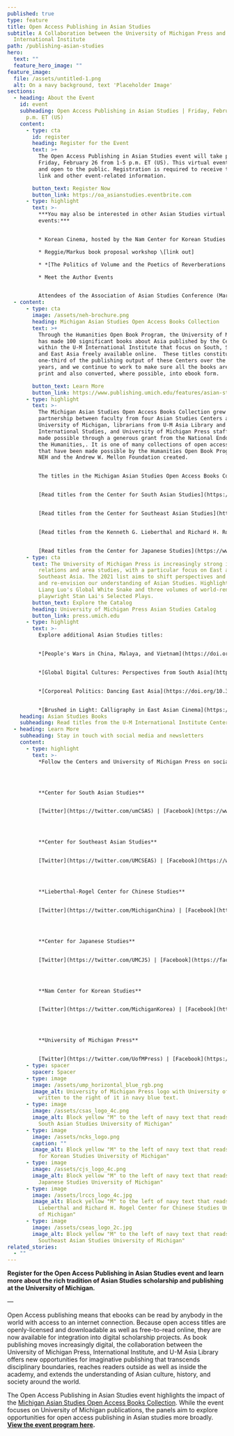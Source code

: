```yaml
---
published: true
type: feature
title: Open Access Publishing in Asian Studies
subtitle: A Collaboration between the University of Michigan Press and
  International Institute
path: /publishing-asian-studies
hero:
  text: ""
  feature_hero_image: ""
feature_image:
  file: /assets/untitled-1.png
  alt: On a navy background, text 'Placeholder Image'
sections:
  - heading: About the Event
    id: event
    subheading: Open Access Publishing in Asian Studies | Friday, February 26, 1-5
      p.m. ET (US)
    content:
      - type: cta
        id: register
        heading: Register for the Event
        text: >+
          The Open Access Publishing in Asian Studies event will take place on
          Friday, February 26 from 1-5 p.m. ET (US). This virtual event is free
          and open to the public. Registration is required to receive the Zoom
          link and other event-related information.

        button_text: Register Now
        button_link: https://oa_asianstudies.eventbrite.com
      - type: highlight
        text: >-
          ***You may also be interested in other Asian Studies virtual
          events:***


          * Korean Cinema, hosted by the Nam Center for Korean Studies \[link out]

          * Reggie/Markus book proposal workshop \[link out]

          * *[The Politics of Volume and the Poetics of Reverberations across the Black Pacific](https://ii.umich.edu/cjs/news-events/events.detail.html/79852-20509609.html)* | Will Bridges, University of Rochester | April 15, 12:00-1:30 PM ET | Hosted by the Center for Japanese Studies at the University of Michigan

          * Meet the Author Events


          Attendees of the Association of Asian Studies Conference (March 21-26, 2021) can also look for our University of Michigan Press and International Institute virtual booth.
  - content:
      - type: cta
        image: /assets/neh-brochure.png
        heading: Michigan Asian Studies Open Access Books Collection
        text: >+
          Through the Humanities Open Book Program, the University of Michigan
          has made 100 significant books about Asia published by the Centers
          within the U-M International Institute that focus on South, Southeast,
          and East Asia freely available online.  These titles constitute just
          one-third of the publishing output of these Centers over the last 50
          years, and we continue to work to make sure all the books are back in
          print and also converted, where possible, into ebook form.

        button_text: Learn More
        button_link: https://www.publishing.umich.edu/features/asian-studies
      - type: highlight
        text: >-
          The Michigan Asian Studies Open Access Books Collection grew from a
          partnership between faculty from four Asian Studies Centers at the
          University of Michigan, librarians from U-M Asia Library and
          International Studies, and University of Michigan Press staff. It was
          made possible through a generous grant from the National Endowment for
          the Humanities,. It is one of many collections of open access books
          that have been made possible by the Humanities Open Book Program that
          NEH and the Andrew W. Mellon Foundation created.


          The titles in the Michigan Asian Studies Open Access Books Collection are presented in discoverable, accessible, and citable form. The books are free to read on Michigan's Fulcrum platform at each Center’s page and within the University of Michigan Press Ebook Collection (UMP EBC).


          [Read titles from the Center for South Asian Studies](https://www.fulcrum.org/csas)


          [Read titles from the Center for Southeast Asian Studies](https://www.fulcrum.org/cseas)


          [Read titles from the Kenneth G. Lieberthal and Richard H. Rogel Center for Chinese Studies](https://www.fulcrum.org/lrccs)


          [Read titles from the Center for Japanese Studies](https://www.fulcrum.org/cjs)
      - type: cta
        text: The University of Michigan Press is increasingly strong in international
          relations and area studies, with a particular focus on East and
          Southeast Asia. The 2021 list aims to shift perspectives and challenge
          and re-envision our understanding of Asian Studies. Highlights include
          Liang Luo's Global White Snake and three volumes of world-renowned
          playwright Stan Lai's Selected Plays.
        button_text: Explore the Catalog
        heading: University of Michigan Press Asian Studies Catalog
        button_link: press.umich.edu
      - type: highlight
        text: >-
          Explore additional Asian Studies titles:


          *[People's Wars in China, Malaya, and Vietnam](https://doi.org/10.3998/mpub.11413902)* by Marc Opper


          *[Global Digital Cultures: Perspectives from South Asia](https://doi.org/10.3998/mpub.9561751)* edited by Aswin Punathambekar and Sriram Mohan


          *[Corporeal Politics: Dancing East Asia](https://doi.org/10.3998/mpub.11521701)* edited by Katherine Mezur and Emily Wilcox


          *[Brushed in Light: Calligraphy in East Asian Cinema](https://doi.org/10.3998/mpub.11373292)* by Markus Nornes
    heading: Asian Studies Books
    subheading: Read titles from the U-M International Institute Centers and U-M Press
  - heading: Learn More
    subheading: Stay in touch with social media and newsletters
    content:
      - type: highlight
        text: >-
          *Follow the Centers and University of Michigan Press on social media*




          **Center for South Asian Studies**


          [Twitter](https://twitter.com/umCSAS) | [Facebook](https://www.facebook.com/UMCSAS) | [YouTube](https://www.youtube.com/user/umcsas)




          **Center for Southeast Asian Studies**


          [Twitter](https://twitter.com/UMCSEAS) | [Facebook](https://www.facebook.com/umcseas) | [YouTube](https://www.youtube.com/user/umcseas)




          **Lieberthal-Rogel Center for Chinese Studies** 


          [Twitter](https://twitter.com/MichiganChina) | [Facebook](https://www.facebook.com/centerforchinesestudies) | [YouTube](https://www.youtube.com/channel/UCh1JmoKwIMuzdJbxMyiQrQw)




          **Center for Japanese Studies**


          [Twitter](https://twitter.com/UMCJS) | [Facebook](https://facebook.com/umcjs) | [YouTube](https://www.youtube.com/user/umcjs)




          **Nam Center for Korean Studies** 


          [Twitter](https://twitter.com/MichiganKorea) | [Facebook](https://www.facebook.com/NamCenter) | [YouTube](https://www.youtube.com/channel/UCS3WxYxar3WJvcHLRiQh-Tg)




          **University of Michigan Press**


          [Twitter](https://twitter.com/UofMPress) | [Facebook](https://www.facebook.com/pages/University-of-Michigan-Press/37383103953?ref=ts) | [YouTube](https://www.youtube.com/user/umichpress)
      - type: spacer
        spacer: Spacer
      - type: image
        image: /assets/ump_horizontal_blue_rgb.png
        image_alt: University of Michigan Press logo with University of Michigan Press
          written to the right of it in navy blue text.
      - type: image
        image: /assets/csas_logo_4c.png
        image_alt: Block yellow "M" to the left of navy text that reads "LSA Center for
          South Asian Studies University of Michigan"
      - type: image
        image: /assets/ncks_logo.png
        caption: ""
        image_alt: Block yellow "M" to the left of navy text that reads "LSA NAM Center
          for Korean Studies University of Michigan"
      - type: image
        image: /assets/cjs_logo_4c.png
        image_alt: Block yellow "M" to the left of navy text that reads "LSA Center for
          Japanese Studies University of Michigan"
      - type: image
        image: /assets/lrccs_logo_4c.jpg
        image_alt: Block yellow "M" to the left of navy text that reads "LSA Kenneth G.
          Lieberthal and Richard H. Rogel Center for Chinese Studies University
          of Michigan"
      - type: image
        image: /assets/cseas_logo_2c.jpg
        image_alt: Block yellow "M" to the left of navy text that reads "LSA Center for
          Southeast Asian Studies University of Michigan"
related_stories:
  - ""
---
```

**Register for the Open Access Publishing in Asian Studies event and learn more about the rich tradition of Asian Studies scholarship and publishing at the University of Michigan.**

—

Open Access publishing means that ebooks can be read by anybody in the world with access to an internet connection. Because open access titles are openly-licensed and downloadable as well as free-to-read online, they are now available for integration into digital scholarship projects. As book publishing moves increasingly digital, the collaboration between the University of Michigan Press, International Institute, and U-M Asia Library offers new opportunities for imaginative publishing that transcends disciplinary boundaries, reaches readers outside as well as inside the academy, and extends the understanding of Asian culture, history, and society around the world.

The Open Access Publishing in Asian Studies event highlights the impact of the [Michigan Asian Studies Open Access Books Collection](https://www.publishing.umich.edu/features/asian-studies). While the event focuses on University of Michigan publications, the panels aim to explore opportunities for open access publishing in Asian studies more broadly. **[View the event program here](https://docs.google.com/document/d/1PcYRpAY1f8hMkHe1eNLa-1z611QUvz_1PvaanWWQ85E/edit?usp=sharing).**